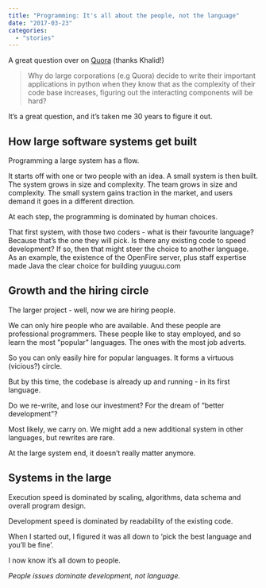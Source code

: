```yaml
---
title: "Programming: It's all about the people, not the language"
date: "2017-03-23"
categories: 
  - "stories"
---
```


A great question over on [Quora](https://www.quora.com/Why-do-Java-programs-end-up-being-longer-to-write-than-the-equivalent-Python-programs/answer/Alan-Mellor/comment/32473253?__filter__&__nsrc__=2&__snid3__=864806894) (thanks Khalid!)

> Why do large corporations (e.g Quora) decide to write their important applications in python when they know that as the complexity of their code base increases, figuring out the interacting components will be hard?

It’s a great question, and it’s taken me 30 years to figure it out.

<!--more-->

## How large software systems get built

Programming a large system has a flow.

It starts off with one or two people with an idea. A small system is then built. The system grows in size and complexity. The team grows in size and complexity. The small system gains traction in the market, and users demand it goes in a different direction.

At each step, the programming is dominated by human choices.

That first system, with those two coders - what is their favourite language? Because that’s the one they will pick. Is there any existing code to speed development? If so, then that might steer the choice to another language. As an example, the existence of the OpenFire server, plus staff expertise made Java the clear choice for building yuuguu.com

## Growth and the hiring circle

The larger project - well, now we are hiring people.

We can only hire people who are available. And these people are professional programmers. These people like to stay employed, and so learn the most "popular" languages. The ones with the most job adverts.

So you can only easily hire for popular languages. It forms a virtuous (vicious?) circle.

But by this time, the codebase is already up and running - in its first language.

Do we re-write, and lose our investment? For the dream of “better development”?

Most likely, we carry on. We might add a new additional system in other languages, but rewrites are rare.

At the large system end, it doesn’t really matter anymore.

## Systems in the large

Execution speed is dominated by scaling, algorithms, data schema and overall program design.

Development speed is dominated by readability of the existing code.

When I started out, I figured it was all down to ‘pick the best language and you’ll be fine’.

I now know it’s all down to people.

_People issues dominate development, not language._
